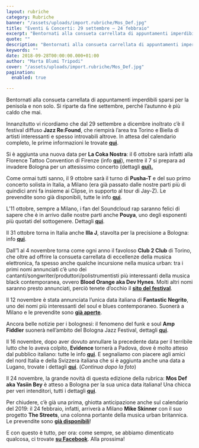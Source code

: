 ```yaml
---
layout: rubriche
category: Rubriche
banner: "/assets/uploads/import.rubriche/Mos_Def.jpg"
title: "Eventi & Concerti: 29 settembre – 24 febbraio"
excerpt: "Bentornati alla consueta carrellata di appuntamenti imperdibili sparsi per la penisola e non solo. Si riparte da fine settembre, perché l’autunno è più caldo che mai. Innanzitutto vi ricordiamo che dal 29 settembre a dicembre inoltrato c’è il festival diffuso Jazz Re:Found, che riempirà l’area tra Torino e Biella di artisti interessanti e spesso introvabili altrove. [&hellip"
quote: ""
description: "Bentornati alla consueta carrellata di appuntamenti imperdibili sparsi per la penisola e non solo. Si riparte da fine settembre, perché l’autunno è più caldo che mai. Innanzitutto vi ricordiamo che dal 29 settembre a dicembre inoltrato c’è il festival diffuso Jazz Re:Found, che riempirà l’area tra Torino e Biella di artisti interessanti e spesso introvabili altrove. [&hellip"
keywords: ""
date: 2018-09-28T00:00:00.000+01:00
author: "Marta Blumi Tripodi"
cover: "/assets/uploads/import.rubriche/Mos_Def.jpg"
pagination:
  enabled: true

---
```


Bentornati alla consueta carrellata di appuntamenti imperdibili sparsi per la penisola e non solo. Si riparte da fine settembre, perché l’autunno è più caldo che mai.

Innanzitutto vi ricordiamo che dal 29 settembre a dicembre inoltrato c’è il festival diffuso **Jazz Re:Found**, che riempirà l’area tra Torino e Biella di artisti interessanti e spesso introvabili altrove. In attesa del calendario completo, le prime informazioni le trovate [**qui**](https://jazzrefound.it/).

Si è aggiunta una nuova data per **La Coka Nostra**: il 6 ottobre sarà infatti alla Florence Tattoo Convention di Firenze (info [**qui**](https://www.facebook.com/events/260658451439242/)), mentre il 7 si prepara ad invadere Bologna per un attesissimo concerto (dettagli [**qui).**](https://www.facebook.com/events/499698403835573/)

Come ormai tutti sanno, il 9 ottobre sarà il turno di **Pusha-T** e del suo primo concerto solista in Italia, a Milano (era già passato dalle nostre parti più di quindici anni fa insieme ai Clipse, in supporto al tour di Jay-Z). Le prevendite sono già disponibili, tutte le info [**qui**](https://www.facebook.com/events/1714588431991262/).

L’11 ottobre, sempre a Milano, i fan del Soundcloud rap saranno felici di sapere che è in arrivo dalle nostre parti anche **Pouya**, uno degli esponenti più quotati del sottogenere. Dettagli [**qui**](https://www.barleyarts.com/evento/pouya-milano/).

Il 31 ottobre torna in Italia anche **Illa J**, stavolta per la precisione a Bologna: info [**qui**](https://www.facebook.com/events/288927121704668/).

Dall’1 al 4 novembre torna come ogni anno il favoloso **Club 2 Club** di Torino, che oltre ad offrire la consueta carrellata di eccellenze della musica elettronica, fa spesso anche qualche incursione nella musica urban: tra i primi nomi annunciati c’è uno dei cantanti/songwriter/produttori/polistrumentisti più interessanti della musica black contemporanea, ovvero **Blood Orange aka Dev Hynes**. Molti altri nomi saranno presto annunciati, perciò tenete d’occhio il [**sito del festival**](https://clubtoclub.it/it/).

Il 12 novembre è stata annunciata l’unica data italiana di **Fantastic Negrito**, uno dei nomi più interessanti del soul e blues contemporaneo. Suonerà a Milano e le prevendite sono [**già aperte**](https://www.barleyarts.com/evento/fantastic-negrito-milano/).

Ancora belle notizie per i bolognesi: il fenomeno del funk e soul **Amp Fiddler** suonerà nell’ambito del Bologna Jazz Festival, dettagli [**qui**](https://www.facebook.com/events/328057334427281/).

Il 16 novembre, dopo aver dovuto annullare la precedente data per il terribile lutto che lo aveva colpito, **Evidence** tornerà a Padova, dove è molto atteso dal pubblico italiano: tutte le info [**qui**](https://www.facebook.com/events/211067066211757/). E segnaliamo con piacere agli amici del nord Italia e della Svizzera italiana che si è aggiunta anche una data a Lugano, trovate i dettagli [**qui**](https://www.facebook.com/events/634019113647171/). (_Continua dopo la foto_)

Il 24 novembre, la grande novità di questa edizione della rubrica: **Mos Def aka Yasiin Bey** è atteso a Bologna per la sua unica data italiana! Una chicca per veri intenditori, tutti i dettagli [**qui**](https://www.facebook.com/events/535911883519722/).

Per chiudere, c’è già una prima, ghiotta anticipazione anche sul calendario del 2019: il 24 febbraio, infatti, arriverà a Milano **Mike Skinner** con il suo progetto **The Streets**, una colonna portante della musica urban britannica. Le prevendite sono [**già disponibili**](http://www.vivoconcerti.com/artisti/The-Streets/The-Streets-2019)!

E con questo è tutto, per ora: come sempre, se abbiamo dimenticato qualcosa, ci trovate [**su Facebook**](https://www.facebook.com/hotmcmag). Alla prossima!